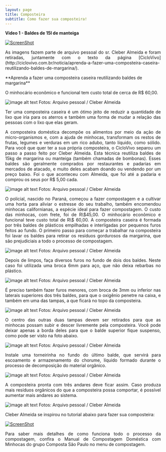 ```yaml
---
layout: page
title: Composteira
subtitle: Como fazer sua composteira!
---
```


**Video 1 - Baldes de 15l de manteiga** 

[![ScreenShot](http://img.youtube.com/vi/O7lpOWtPKHQ/0.jpg)](https://www.youtube.com/watch?v=O7lpOWtPKHQ)

<p style="text-align: justify;">
As imagens fazem parte de arquivo pessoal do sr. Cleber Almeida e foram retiradas, juntamente com o texto da página [CicloVivo](http://ciclovivo.com.br/noticia/aprenda-a-fazer-uma-composteira-caseira-reutilizando-baldes-de-margarina/).
</p>
**Aprenda a fazer uma composteira caseira reutilizando baldes de margarina**

O minhocário econômico e funcional tem custo total de cerca de R\$ 60,00.

![image alt text](https://rawgit.com/compostaflorestal/compostaflorestal.github.io/master/blog_posts/25-01-2017/Fotos/foto1.jpg)
Fotos: Arquivo pessoal / Cleber Almeida

<p style="text-align: justify;">
Ter uma composteira caseira é um ótimo jeito de reduzir a quantidade de lixo que iria para os aterros e também uma forma de mudar a relação das pessoas com o lixo que elas geram.
</p>
<p style="text-align: justify;">
A composteira doméstica decompõe os alimentos por meio da ação de micro-organismos e, com a ajuda de minhocas, transformam os restos de frutas, legumes e verduras em um rico adubo, tanto líquido, como sólido.
Para você que quer ter a sua própria composteira, o CicloVivo separou um passo a passo feito por Cleber Almeida. Esta técnica reutiliza baldes de 15kg de margarina ou manteiga (também chamadas de bombonas). Esses baldes são geralmente comprados por restaurantes e padarias em mercados de atacado, e muito deles acabam doando ou vendendo por um preço baixo. Foi o que aconteceu com Almeida, que foi até a padaria e comprou os seus por R$ 5,00 cada.
</p>

![image alt text](https://rawgit.com/compostaflorestal/compostaflorestal.github.io/master/blog_posts/25-01-2017/Fotos/foto2.jpg)
Fotos: Arquivo pessoal / Cleber Almeida

<p style="text-align: justify;">
O policial, nascido no Paraná, começou a fazer compostagem e a cultivar uma horta para aliviar o estresse do seu trabalho, também encomendou minhocas californianas, a espécie ideal para fazer compostagem. O custo das minhocas, com frete, foi de R\$45,00. O minhocário econômico e funcional teve custo total de R\$ 60,00.
A composteira caseira é formada por três baldes de plásticos empilhadas e interligadas por pequenos furos feitos ao fundo.
O primeiro passo para começar a trabalhar na composteira foi lavar os baldes para retirar os resíduos gordurosos da margarina, que são prejudiciais a todo o processo de compostagem.
</p>

![image alt text](https://rawgit.com/compostaflorestal/compostaflorestal.github.io/master/blog_posts/25-01-2017/Fotos/foto3.jpg)
Fotos: Arquivo pessoal / Cleber Almeida

<p style="text-align: justify;">
Depois de limpos, faça diversos furos no fundo de dois dos baldes. Neste caso foi utilizada uma broca 6mm para aço, que não deixa rebarbas no plástico.
</p>

![image alt text](https://rawgit.com/compostaflorestal/compostaflorestal.github.io/master/blog_posts/25-01-2017/Fotos/foto4.jpg)
Fotos: Arquivo pessoal / Cleber Almeida

<p style="text-align: justify;">
É preciso também fazer furos menores, com broca de 3mm ou inferior nas laterais superiores dos três baldes, para que o oxigênio penetre na caixa, e também em uma das tampas, a que ficará no topo da composteira.
</p>

![image alt text](https://rawgit.com/compostaflorestal/compostaflorestal.github.io/master/blog_posts/25-01-2017/Fotos/foto5.jpg)
Fotos: Arquivo pessoal / Cleber Almeida

<p style="text-align: justify;">
O centro das outras duas tampas devem ser retirados para que as minhocas possam subir e descer livremente pela composteira. Você pode deixar apenas a borda deles para que o balde superior fique suspenso, como pode ser visto na foto abaixo.
</p>

![image alt text](https://rawgit.com/compostaflorestal/compostaflorestal.github.io/master/blog_posts/25-01-2017/Fotos/foto6.jpg)
Fotos: Arquivo pessoal / Cleber Almeida

<p style="text-align: justify;">
Instale uma torneirinha no fundo do último balde, que servirá para escoamento e armazenamento do chorume, líquido formado durante o processo de decomposição do material orgânico.
</p>

![image alt text](https://rawgit.com/compostaflorestal/compostaflorestal.github.io/master/blog_posts/25-01-2017/Fotos/foto7.jpg)
Fotos: Arquivo pessoal / Cleber Almeida

<p style="text-align: justify;">
A composteira pronta com três andares deve ficar assim. Caso produza mais resíduos orgânicos do que a composteira possa comportar, é possível aumentar mais andares ao sistema.
</p>

![image alt text](https://rawgit.com/compostaflorestal/compostaflorestal.github.io/master/blog_posts/25-01-2017/Fotos/foto8.jpg)
Fotos: Arquivo pessoal / Cleber Almeida

Cleber Almeida se inspirou no tutorial abaixo para fazer sua composteira:

[![ScreenShot](http://img.youtube.com/vi/EG1VUS2mEZQ/0.jpg)](https://www.youtube.com/watch?v=EG1VUS2mEZQ)

<p style="text-align: justify;">
Para saber mais detalhes de como funciona todo o processo da compostagem, confira o Manual de Compostagem Doméstica com Minhocas do grupo Composta São Paulo no menu de compostagem.
</p>
